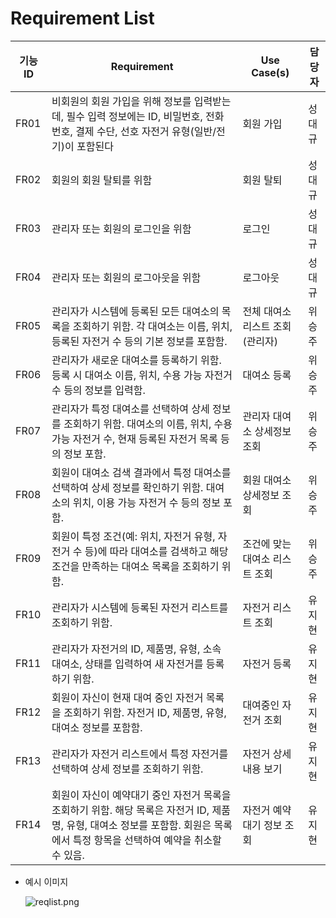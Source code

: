 # Requirement List

| 기능 ID | Requirement | Use Case(s) | 담당자 |
| --- | --- | --- | --- |
| FR01 | 비회원의 회원 가입을 위해 정보를 입력받는데, 필수 입력 정보에는 ID, 비밀번호, 전화번호, 결제 수단, 선호 자전거 유형(일반/전기)이 포함된다 | 회원 가입 | 성대규 |
| FR02 | 회원의 회원 탈퇴를 위함 | 회원 탈퇴 | 성대규 |
| FR03 | 관리자 또는 회원의 로그인을 위함 | 로그인 | 성대규 |
| FR04 | 관리자 또는 회원의 로그아웃을 위함 | 로그아웃 | 성대규 |
| FR05 | 관리자가 시스템에 등록된 모든 대여소의 목록을 조회하기 위함. 각 대여소는 이름, 위치, 등록된 자전거 수 등의 기본 정보를 포함함. | 전체 대여소 리스트 조회 (관리자) | 위승주 |
| FR06 | 관리자가 새로운 대여소를 등록하기 위함. 등록 시 대여소 이름, 위치, 수용 가능 자전거 수 등의 정보를 입력함. | 대여소 등록 | 위승주 |
| FR07 | 관리자가 특정 대여소를 선택하여 상세 정보를 조회하기 위함. 대여소의 이름, 위치, 수용 가능 자전거 수, 현재 등록된 자전거 목록 등의 정보 포함. | 관리자 대여소 상세정보 조회 | 위승주 |
| FR08 | 회원이 대여소 검색 결과에서 특정 대여소를 선택하여 상세 정보를 확인하기 위함. 대여소의 위치, 이용 가능 자전거 수 등의 정보 포함. | 회원 대여소 상세정보 조회 | 위승주 |
| FR09 | 회원이 특정 조건(예: 위치, 자전거 유형, 자전거 수 등)에 따라 대여소를 검색하고 해당 조건을 만족하는 대여소 목록을 조회하기 위함. | 조건에 맞는 대여소 리스트 조회 | 위승주 |
| FR10 | 관리자가 시스템에 등록된 자전거 리스트를 조회하기 위함. | 자전거 리스트 조회 | 유지현 |
| FR11 | 관리자가 자전거의 ID, 제품명, 유형, 소속 대여소, 상태를 입력하여 새 자전거를 등록하기 위함. | 자전거 등록 | 유지현 |
| FR12 | 회원이 자신이 현재 대여 중인 자전거 목록을 조회하기 위함. 자전거 ID, 제품명, 유형, 대여소 정보를 포함함. | 대여중인 자전거 조회 | 유지현 |
| FR13 | 관리자가 자전거 리스트에서 특정 자전거를 선택하여 상세 정보를 조회하기 위함. | 자전거 상세내용 보기 | 유지현 |
| FR14 | 회원이 자신이 예약대기 중인 자전거 목록을 조회하기 위함. 해당 목록은 자전거 ID, 제품명, 유형, 대여소 정보를 포함함. 회원은 목록에서 특정 항목을 선택하여 예약을 취소할 수 있음. | 자전거 예약대기 정보 조회 | 유지현 |
- 예시 이미지
    
    ![reqlist.png](Requirement%20List%201e5266ac0da881b1a331da0a547d5da8/reqlist.png)